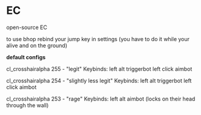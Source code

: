# EC
open-source EC


to use bhop rebind your jump key in settings (you have to do it while your alive and on the ground)

**default configs**

cl_crosshairalpha 255 - "legit"
Keybinds:
left alt triggerbot
left click aimbot

cl_crosshairalpha 254 - "slightly less legit"
Keybinds:
left alt triggerbot
left click aimbot

cl_crosshairalpha 253 - "rage"
Keybinds:
left alt aimbot (locks on their head through the wall)
